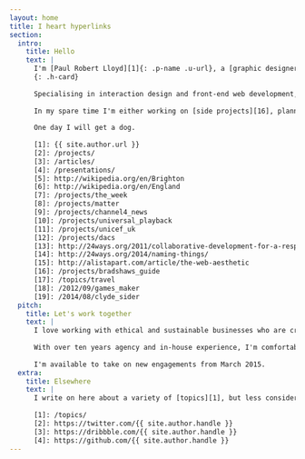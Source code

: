 ```yaml
---
layout: home
title: I heart hyperlinks
section:
  intro:
    title: Hello
    text: |
      I'm [Paul Robert Lloyd][1]{: .p-name .u-url}, a [graphic designer][2]{: .p-role}, [writer][3]{: .p-role} and [speaker][4]{: .p-role} who lives in beautiful [Brighton][5]{: .p-locality}, [England][6]{: .p-country-name}.
      {: .h-card}
      
      Specialising in interaction design and front-end web development, I've worked with publishers ([Dennis Publishing][7], [MATTER][8]); entertainment companies ([Channel 4][9], [NBCUniversal][10]); and charities ([UNICEF][11], [DACS][12]). I advocate [collaborative practice][13], [systems thinking][14] and [embracing the inherent nature of the web][15].
      
      In my spare time I'm either working on [side projects][16], planning [adventures abroad][17] or volunteering at large events; I was a [Games Maker][18] at London 2012 and a [Clyde-sider][19] at Glasgow 2014.
      
      One day I will get a dog.
      
      [1]: {{ site.author.url }}
      [2]: /projects/
      [3]: /articles/
      [4]: /presentations/
      [5]: http://wikipedia.org/en/Brighton
      [6]: http://wikipedia.org/en/England
      [7]: /projects/the_week
      [8]: /projects/matter
      [9]: /projects/channel4_news
      [10]: /projects/universal_playback
      [11]: /projects/unicef_uk
      [12]: /projects/dacs
      [13]: http://24ways.org/2011/collaborative-development-for-a-responsively-designed-web/
      [14]: http://24ways.org/2014/naming-things/
      [15]: http://alistapart.com/article/the-web-aesthetic
      [16]: /projects/bradshaws_guide
      [17]: /topics/travel
      [18]: /2012/09/games_maker
      [19]: /2014/08/clyde_sider
  pitch:
    title: Let's work together
    text: |
      I love working with ethical and sustainable businesses who are creating a positive and measurable impact in society.
      
      With over ten years agency and in-house experience, I'm comfortable with every stage of the product design process, from sketching on whiteboards, creating visual comps or building modular front-end component libraries.
      
      I'm available to take on new engagements from March 2015.
  extra:
    title: Elsewhere
    text: |
      I write on here about a variety of [topics][1], but less considered thoughts can be found on [Twitter][2], while works in progress can be found on [Dribbble][3] and [GitHub][4].
      
      [1]: /topics/
      [2]: https://twitter.com/{{ site.author.handle }}
      [3]: https://dribbble.com/{{ site.author.handle }}
      [4]: https://github.com/{{ site.author.handle }}
---
```

